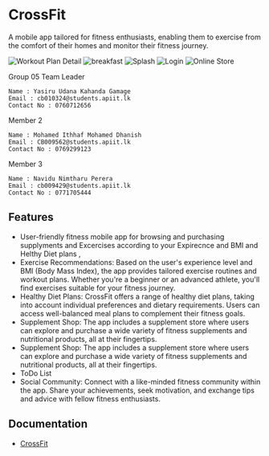 # CrossFit
A mobile app tailored for fitness enthusiasts, enabling them to exercise from the comfort of their homes and monitor their fitness journey.

![Workout Plan Detail](https://github.com/yasiru2077/CrossFit/assets/96358931/e10d0956-0e13-4316-be1f-acc209c43a3c)
![breakfast](https://github.com/yasiru2077/CrossFit/assets/96358931/e268025c-6de1-43b2-9153-9eebe757de4f)
![Splash](https://github.com/yasiru2077/CrossFit/assets/96358931/866b943c-7db8-4d77-a563-d355f1894692)
![Login](https://github.com/yasiru2077/CrossFit/assets/96358931/b4bf9fe9-92b2-43ae-8dd0-e0132af3f6e5)
![Online Store](https://github.com/yasiru2077/CrossFit/assets/96358931/4346382b-c6a8-43d4-96e2-fcf62748678c)


Group 05
Team Leader

    Name : Yasiru Udana Kahanda Gamage
    Email : cb010324@students.apiit.lk
    Contact No : 0760712656

Member 2

    Name : Mohamed Ithhaf Mohamed Dhanish
    Email : CB009562@students.apiit.lk
    Contact No : 0769299123

Member 3

    Name : Navidu Nimtharu Perera
    Email : cb009429@students.apiit.lk
    Contact No : 0771705444


## Features

- User-friendly fitness mobile app for browsing and purchasing supplyments and Excercises according to your Expirecnce and BMI and Helthy Diet plans ,
- Exercise Recommendations: Based on the user's experience level and BMI (Body Mass Index), the app provides tailored exercise routines and workout plans. Whether you're a beginner or an advanced athlete, you'll find exercises suitable for your fitness journey.
- Healthy Diet Plans: CrossFit offers a range of healthy diet plans, taking into account individual preferences and dietary requirements. Users can access well-balanced meal plans to complement their fitness goals.
- Supplement Shop: The app includes a supplement store where users can explore and purchase a wide variety of fitness supplements and nutritional products, all at their fingertips.
- Supplement Shop: The app includes a supplement store where users can explore and purchase a wide variety of fitness supplements and nutritional products, all at their fingertips.
- ToDo List
- Social Community: Connect with a like-minded fitness community within the app. Share your achievements, seek motivation, and exchange tips and advice with fellow fitness enthusiasts.

## Documentation

- [CrossFit](https://github.com/yasiru2077/CrossFit/files/13039870/Document1.1.1.pdf)

